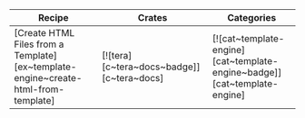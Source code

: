 | Recipe | Crates | Categories |
|--------|--------|------------|
| [Create HTML Files from a Template][ex~template-engine~create-html-from-template] | [![tera][c~tera~docs~badge]][c~tera~docs] | [![cat~template-engine][cat~template-engine~badge]][cat~template-engine] |
